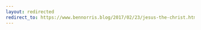 ```yaml
---
layout: redirected
redirect_to: https://www.bennorris.blog/2017/02/23/jesus-the-christ.html
---
```


